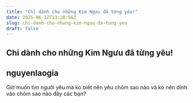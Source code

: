 ```yaml
---
title: "Chỉ dành cho những Kim Ngưu đã từng yêu!"
date: 2025-06-12T13:28:56Z
slug: chi-danh-cho-nhung-kim-nguu-da-tung-yeu
draft: false
---
```


## Chỉ dành cho những Kim Ngưu đã từng yêu!

## nguyenlaogia

Giờ muốn tìm người yêu mà ko biết nên yêu chòm sao nào và ko nên dính vào chòm sao nào đây các bạn?